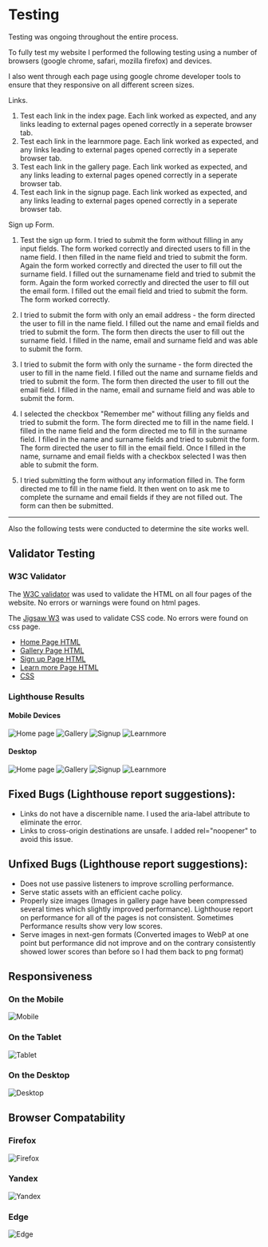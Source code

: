 # Testing

Testing was ongoing throughout the entire process. 

To fully test my website I performed the following testing using a number of browsers (google chrome, safari, mozilla firefox) and devices.

I also went through each page using google chrome developer tools to ensure that they responsive on all different screen sizes.

Links.

1. Test each link in the index page. Each link worked as expected, and any links leading to external pages opened correctly in a seperate browser tab.
2. Test each link in the learnmore page. Each link worked as expected, and any links leading to external pages opened correctly in a seperate browser tab.
3. Test each link in the gallery page. Each link worked as expected, and any links leading to external pages opened correctly in a seperate browser tab.
4. Test each link in the signup page. Each link worked as expected, and any links leading to external pages opened correctly in a seperate browser tab.


Sign up Form.

1. Test the sign up form. I tried to submit the form without filling in any input fields. The form worked correctly and directed users to fill in the name field. I then filled in the name field and tried to submit the form. Again the form worked correctly and directed the user to fill out the surname field. I filled out the surnamename field and tried to submit the form. Again the form worked correctly and directed the user to fill out the email form. I filled out the email field and tried to submit the form. The form worked correctly.
2. I tried to submit the form with only an email address - the form directed the user to fill in the name field. I filled out the name and email fields and tried to submit the form. The form then directs the user to fill out the surname field. I filled in the name, email and surname field and was able to submit the form.
3. I tried to submit the form with only the surname - the form directed the user to fill in the name field. I filled out the name and surname fields and tried to submit the form. The form then directed the user to fill out the email field. I filled in the name, email and surname field and was able to submit the form.

5. I selected the checkbox "Remember me" without filling any fields and tried to submit the form. The form directed me to fill in the name field. I filled in the name field and the form directed me to fill in the surname field. I filled in the name and surname fields and tried to submit the form. The form directed the user to fill in the email field. Once I filled in the name, surname and email fields with a checkbox selected I was then able to submit the form.
6. I tried submitting the form without any information filled in. The form directed me to fill in the name field. It then went on to ask me to complete the surname and email fields if they are not filled out. The form can then be submitted.

- - -


Also the following tests were conducted to determine the site works well. 

## Validator Testing 

### W3C Validator

The [W3C validator](https://validator.w3.org/) was used to validate the HTML on all four pages of the website. No errors or warnings were found on html pages.

The [Jigsaw W3](https://jigsaw.w3.org/css-validator/) was used to validate CSS code. No errors were found on css page.

- [Home Page HTML](documentation/testing/home-page-validation.png)
- [Gallery Page HTML](documentation/testing/gallery-page-validation.png)
- [Sign up Page HTML](documentation/testing/form-page-validation.png)
- [Learn more Page HTML](documentation/testing/learnmore-page-validation.png)
- [CSS](documentation/testing/css-validation.png)

### Lighthouse Results

#### Mobile Devices

![Home page](documentation/testing/home-mobile-lighthouse.png)
![Gallery](documentation/testing/gallery-mobile-lighthouse.png)
![Signup](documentation/testing/form-mobile-lighthouse.png)
![Learnmore](documentation/testing/learnmore-mobile-lighthouse.png)

#### Desktop

![Home page](documentation/testing/home-desktop-lighthouse.png)
![Gallery](documentation/testing/gallery-desktop-lighthouse.png)
![Signup](documentation/testing/form-desktop-lighthouse.png)
![Learnmore](documentation/testing/learnmore-desktop-lighthouse.png)

## Fixed Bugs (Lighthouse report suggestions):

- Links do not have a discernible name. I used the aria-label attribute to eliminate the error.
- Links to cross-origin destinations are unsafe. I added rel="noopener" to avoid this issue.



## Unfixed Bugs (Lighthouse report suggestions):

- Does not use passive listeners to improve scrolling performance.
- Serve static assets with an efficient cache policy.
- Properly size images (Images in gallery page have been compressed several times which slightly improved performance). Lighthouse report on performance for all of the pages is not consistent. Sometimes Performance results show very low scores.
- Serve images in next-gen formats (Converted images to WebP at one point but performance did not improve and on the contrary consistently showed lower scores than before so I had them back to png format) 


## Responsiveness

### On the Mobile

![Mobile](documentation/testing/iPhone13ProMax.png)

### On the Tablet

![Tablet](documentation/testing/tablet.png)

### On the Desktop

![Desktop](documentation/testing/opera.png)

## Browser Compatability

### Firefox

![Firefox](documentation/testing/firefox.png)

### Yandex

![Yandex](documentation/testing/yandex.png)

### Edge

![Edge](documentation/testing/microsoft-edge.png)

